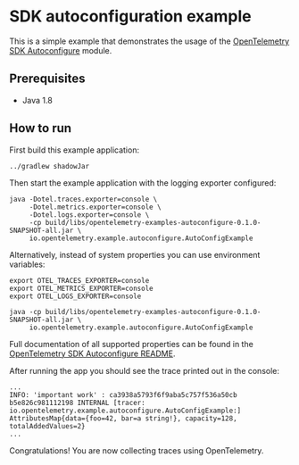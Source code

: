 # SDK autoconfiguration example

This is a simple example that demonstrates the usage of
the [OpenTelemetry SDK Autoconfigure](https://github.com/open-telemetry/opentelemetry-java/tree/main/sdk-extensions/autoconfigure)
module.

## Prerequisites

* Java 1.8

## How to run

First build this example application:

```shell
../gradlew shadowJar
```

Then start the example application with the logging exporter configured:

```shell
java -Dotel.traces.exporter=console \
     -Dotel.metrics.exporter=console \
     -Dotel.logs.exporter=console \
     -cp build/libs/opentelemetry-examples-autoconfigure-0.1.0-SNAPSHOT-all.jar \
     io.opentelemetry.example.autoconfigure.AutoConfigExample
```

Alternatively, instead of system properties you can use environment variables:

```shell
export OTEL_TRACES_EXPORTER=console
export OTEL_METRICS_EXPORTER=console
export OTEL_LOGS_EXPORTER=console

java -cp build/libs/opentelemetry-examples-autoconfigure-0.1.0-SNAPSHOT-all.jar \
     io.opentelemetry.example.autoconfigure.AutoConfigExample
```

Full documentation of all supported properties can be found in
the [OpenTelemetry SDK Autoconfigure README](https://github.com/open-telemetry/opentelemetry-java/tree/main/sdk-extensions/autoconfigure).

After running the app you should see the trace printed out in the console:

```
...
INFO: 'important work' : ca3938a5793f6f9aba5c757f536a50cb b5e826c981112198 INTERNAL [tracer: io.opentelemetry.example.autoconfigure.AutoConfigExample:] AttributesMap{data={foo=42, bar=a string!}, capacity=128, totalAddedValues=2}
...
```

Congratulations! You are now collecting traces using OpenTelemetry.
